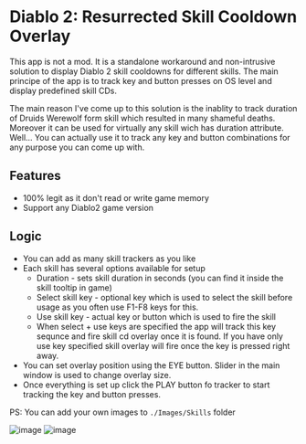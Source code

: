 # Diablo 2: Resurrected Skill Cooldown Overlay

This app is not a mod. It is a standalone workaround and non-intrusive solution to display Diablo 2 skill cooldowns for different skills.
The main principe of the app is to track key and button presses on OS level and display predefined skill CDs.

The main reason I've come up to this solution is the inablity to track duration of Druids Werewolf form skill which resulted in many shameful deaths. Moreover it can be used for virtually any skill wich has duration attribute. Well... You can actually use it to track any key and button combinations for any purpose you can come up with. 

## Features
* 100% legit as it don't read or write game memory
* Support any Diablo2 game version

## Logic
* You can add as many skill trackers as you like
* Each skill has several options available for setup
  * Duration - sets skill duration in seconds (you can find it inside the skill tooltip in game)
  * Select skill key - optional key which is used to select the skill before usage as you often use F1-F8 keys for this.
  * Use skill key - actual key or button which is used to fire the skill
  * When select + use keys are specified the app will track this key sequnce and fire skill cd overlay once it is found. If you have only use key specified skill overlay will fire once the key is pressed right away.
* You can set overlay position using the EYE button. Slider in the main window is used to change overlay size.
* Once everything is set up click the PLAY button fo tracker to start tracking the key and button presses.

PS: You can add your own images to `./Images/Skills` folder

![image](https://user-images.githubusercontent.com/5926603/136777614-2d0fca33-68b9-4732-8e14-7cd06f6d7fab.png)
![image](https://user-images.githubusercontent.com/5926603/136778357-9026e912-1af4-4d3a-87b7-600a50833b5a.png)
